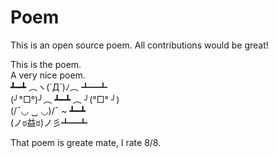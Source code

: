 # Poem
This is an open source poem. All contributions would be great!


This is the poem.<br>
A very nice poem.\
┻━┻ ︵ヽ(`Д´)ﾉ︵ ┻━┻\
(╯°□°)╯︵ ┻━┻ ︵ ╯(°□° ╯)<br>
(/¯◡ ‿ ◡)/¯ ~ ┻━┻<br>
(ノಠ益ಠ)ノ彡┻━┻

That poem is greate mate, I rate 8/8.

